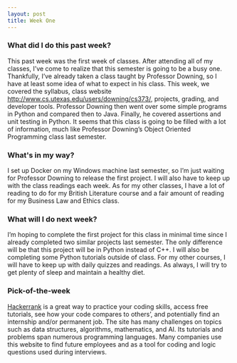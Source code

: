 ```yaml
---
layout: post
title: Week One
---
```


### What did I do this past week?
This past week was the first week of classes. After attending all of my classes, I’ve come to realize that this semester is going to be a busy one. Thankfully, I’ve already taken a class taught by Professor Downing, so I have at least some idea of what to expect in his class. This week, we covered the syllabus, class website <http://www.cs.utexas.edu/users/downing/cs373/>, projects, grading, and developer tools. Professor Downing then went over some simple programs in Python and compared then to Java. Finally, he covered assertions and unit testing in Python. It seems that this class is going to be filled with a lot of information, much like Professor Downing’s Object Oriented Programming class last semester.

### What's in my way?
I set up Docker on my Windows machine last semester, so I’m just waiting for Professor Downing to release the first project. I will also have to keep up with the class readings each week. As for my other classes, I have a lot of reading to do for my British Literature course and a fair amount of reading for my Business Law and Ethics class.

### What will I do next week?
I’m hoping to complete the first project for this class in minimal time since I already completed two similar projects last semester. The only difference will be that this project will be in Python instead of C++. I will also be completing some Python tutorials outside of class. For my other courses, I will have to keep up with daily quizzes and readings. As always, I will try to get plenty of sleep and maintain a healthy diet.

### Pick-of-the-week
[Hackerrank](https://www.hackerrank.com) is a great way to practice your coding skills, access free tutorials, see how your code compares to others’, and potentially find an internship and/or permanent job. The site has many challenges on topics such as data structures, algorithms, mathematics, and AI. Its tutorials and problems span numerous programming languages. Many companies use this website to find future employees and as a tool for coding and logic questions used during interviews.
